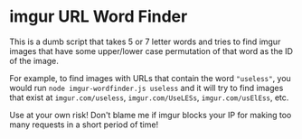 # imgur URL Word Finder
This is a dumb script that takes 5 or 7 letter words and tries to find imgur images that have some upper/lower case permutation of that word as the ID of the image.

For example, to find images with URLs that contain the word `"useless"`, you would run `node imgur-wordfinder.js useless` and it will try to find images that exist at `imgur.com/useless`, `imgur.com/UseLESs`, `imgur.com/usElEss`, etc.

Use at your own risk! Don't blame me if imgur blocks your IP for making too many requests in a short period of time!
